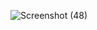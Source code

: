 
![Screenshot (48)](https://github.com/Janani1727/doraemon-css/assets/109611448/5e2d0386-b177-44f3-966b-92063eeeb5ff)
